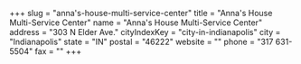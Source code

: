 +++
slug = "anna's-house-multi-service-center"
title = "Anna's House Multi-Service Center"
name = "Anna's House Multi-Service Center"
address = "303 N Elder Ave."
cityIndexKey = "city-in-indianapolis"
city = "Indianapolis"
state = "IN"
postal = "46222"
website = ""
phone = "317 631-5504"
fax = ""
+++
